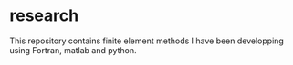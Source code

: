 # research
This repository contains finite element methods I have been developping using Fortran, matlab and python. 
